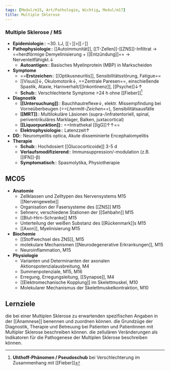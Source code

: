 ```yaml
---
tags: [Modul/m15, Art/Pathologie, Wichtig, Modul/m17]
title: Multiple Sklerose
---
```

### Multiple Sklerose / MS 
- **Epidemiologie**:: ~30. LJ, [[♀]]>[[♂]]
- **Pathophysiologie**:: [[Autoimmunität]], [[T-Zellen]]-[[ZNS]]-Infiltrat → ==herdförmige Demyelinisierung + [[Entzündung]]== → Nervenleitfähigkt.↓ 
	- **Autoantigen**:: Basisches Myelinprotein (MBP) in Markscheiden
- **Symptome**
	- ==**Erstzeichen**:: [[Optikusneuritis]], Sensibilitätsstörung, Fatigue==
	- [[Visus]]↓, Okulomotorik↓, ==Zentrale Paresen==, einschießende Spastik, Ataxie, Harnverhalt/[[Inkontinenz]], [[Psyche]]↓↑
	- **Schub**:: Verschlechterte Symptome >24 h ohne [[Fieber]][^1]
- **Diagnostik**
	- **[[Untersuchung]]**:: Bauchhautreflexe↓, elektr. Missempfindung bei Vorneüberbeugen (*==Lhermitt-Zeichen==*), Sensibilitätsausfälle
	- **[[MRT]]**:: Multilokuläre Läsionen (supra-/infratentoriell, spinal, periventrikuläres Marklager, Balken, juxtacortical)
	- **[[Liquorpunktion]]**:: ==Intrathekal [[IgG]]↑↑== 
	- **Elektrophysiologie**:: Latenzzeit↑ 
- **DD**:: Neuromyelitis optica, Akute disseminierte Encephalomyelitis
- **Therapie**
	- **Schub**:: Hochdosiert [[Glucocorticoide]] 3-5 d
	- **Verlaufsmodifizierend**:: Immunsuppression/-modulation (z.B. [[IFN]]-β)
	- **Symptomatisch**:: Spasmolytika, Physiotherapie

## MC05
- **Anatomie**
	- Zellklassen und Zelltypen des Nervensystems M15 [[Nervengewebe]]
	- Organisation der Fasersysteme des [[ZNS]] M15 
	- Sehnerv, verschiedene Stationen der [[Sehbahn]] M15 
	- [[Blut-Hirn-Schranke]] M15 
	- Unterteilung der weißen Substanz des [[Rückenmark]]s M15 
	- [[Axon]], Myelinisierung M15
- **Biochemie**
	- [[Stoffwechsel des ZNS]], M15 
	- molekulare Mechanismen [[Neurodegenerative Erkrankungen]], M15 
	- Neuroinflammation, M15 
- **Physiologie**
	- Varianten und Determinanten der axonalen Aktionspotenzialausbreitung, M4 
	- Summenpotenziale, M15, M16 
	- Erregung, Erregungsleitung, [[Synapse]], M4 
	- [[Elektromechanische Kopplung]] im Skelettmuskel, M10 
	- Molekularer Mechanismus der Skelettmuskelkontraktion, M10


## Lernziele
die bei einer Multiplen Sklerose zu erwartenden spezifischen Angaben in der [[Anamnese]] benennen und zuordnen können.
die Grundzüge der Diagnostik, Therapie und Betreuung bei Patienten und Patientinnen mit Multipler Sklerose beschreiben können.
die zellulären Veränderungen als Indikatoren für die Pathogenese der Multiplen Sklerose beschreiben können.

[^1]: **Uhthoff-Phänomen / Pseudoschub** bei Verschlechterung im Zusammenhang mit [[Fieber]]